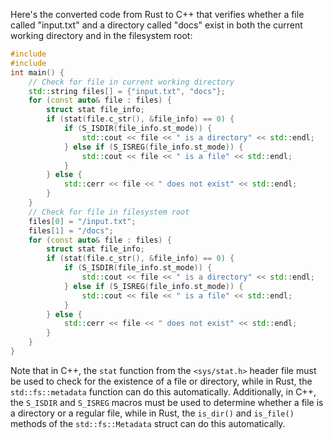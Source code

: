 Here's the converted code from Rust to C++ that verifies whether a file called "input.txt" and a directory called "docs" exist in both the current working directory and in the filesystem root:
```c++
#include 
#include 
int main() {
    // Check for file in current working directory
    std::string files[] = {"input.txt", "docs"};
    for (const auto& file : files) {
        struct stat file_info;
        if (stat(file.c_str(), &file_info) == 0) {
            if (S_ISDIR(file_info.st_mode)) {
                std::cout << file << " is a directory" << std::endl;
            } else if (S_ISREG(file_info.st_mode)) {
                std::cout << file << " is a file" << std::endl;
            }
        } else {
            std::cerr << file << " does not exist" << std::endl;
        }
    }
    // Check for file in filesystem root
    files[0] = "/input.txt";
    files[1] = "/docs";
    for (const auto& file : files) {
        struct stat file_info;
        if (stat(file.c_str(), &file_info) == 0) {
            if (S_ISDIR(file_info.st_mode)) {
                std::cout << file << " is a directory" << std::endl;
            } else if (S_ISREG(file_info.st_mode)) {
                std::cout << file << " is a file" << std::endl;
            }
        } else {
            std::cerr << file << " does not exist" << std::endl;
        }
    }
}
```
Note that in C++, the `stat` function from the `<sys/stat.h>` header file must be used to check for the existence of a file or directory, while in Rust, the `std::fs::metadata` function can do this automatically. Additionally, in C++, the `S_ISDIR` and `S_ISREG` macros must be used to determine whether a file is a directory or a regular file, while in Rust, the `is_dir()` and `is_file()` methods of the `std::fs::Metadata` struct can do this automatically.

